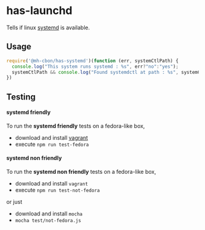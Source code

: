 # has-launchd

Tells if linux [systemd](https://en.wikipedia.org/wiki/Systemd) is available.

## Usage

```js
require('@mh-cbon/has-systemd')(function (err, systemCtlPath) {
  console.log("This system runs systemd : %s", err?"no":"yes");
  systemCtlPath && console.log("Found systemdctl at path : %s", systemCtlPath)
})
```

## Testing

#### systemd friendly

To run the __systemd friendly__ tests on a fedora-like box,

- download and install [vagrant](https://www.vagrantup.com/)
- execute `npm run test-fedora`


#### systemd non friendly
To run the __systemd non friendly__ tests on a fedora-like box,

- download and install `vagrant`
- execute `npm run test-not-fedora`

or just

- download and install `mocha`
- `mocha test/not-fedora.js`
